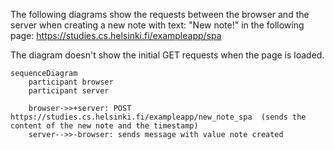 The following diagrams show the requests between the browser and the server when creating a new note with text: "New note!" in the following page: https://studies.cs.helsinki.fi/exampleapp/spa

The diagram doesn't show the initial GET requests when the page is loaded.


```mermaid
sequenceDiagram
    participant browser
    participant server

    browser->>+server: POST https://studies.cs.helsinki.fi/exampleapp/new_note_spa  (sends the content of the new note and the timestamp)
    server-->>-browser: sends message with value note created

```
